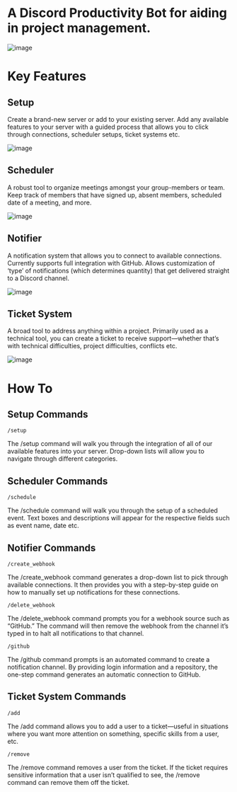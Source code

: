 # A Discord Productivity Bot for aiding in project management.

![image](https://user-images.githubusercontent.com/91294189/231611798-07eb5ecc-3bb9-4781-a8d1-237e861c6525.png)

# Key Features 

## Setup 

Create a brand-new server or add to your existing server.  Add any available features to your server with a guided process that allows you to click through connections, scheduler setups, ticket systems etc. 

![image](https://user-images.githubusercontent.com/91294189/234134147-2eea3efa-464c-4049-99aa-16b66ac072d0.png)


## Scheduler 

A robust tool to organize meetings amongst your group-members or team.  Keep track of members that have signed up, absent members, scheduled date of a meeting, and more. 

![image](https://user-images.githubusercontent.com/91294189/234134076-40fa3fcd-904e-4279-9594-d9f91d575c44.png)


## Notifier 

A notification system that allows you to connect to available connections.  Currently supports full integration with GitHub.  Allows customization of ‘type’ of notifications (which determines quantity) that get delivered straight to a Discord channel. 

![image](https://user-images.githubusercontent.com/91294189/234134189-124f964c-8f80-4355-bddf-6cd93a05c884.png)


## Ticket System 

A broad tool to address anything within a project.  Primarily used as a technical tool, you can create a ticket to receive support—whether that’s with technical difficulties, project difficulties, conflicts etc. 

![image](https://user-images.githubusercontent.com/91294189/234134232-02ffa655-f5a3-44c6-9fa4-2eca7b6cb5ce.png)



# How To 

## Setup Commands 

	/setup 

The /setup command will walk you through the integration of all of our available features into your 	server.  Drop-down lists will allow you to navigate through different categories. 

## Scheduler Commands 

	/schedule 

The /schedule command will walk you through the setup of a scheduled event.  Text boxes and 		descriptions will appear for the respective fields such as event name, date etc. 

## Notifier Commands 

	/create_webhook 

The /create_webhook command generates a drop-down list to pick through available connections.  It 	then provides you with a step-by-step guide on how to manually set up notifications for these 		connections. 

	/delete_webhook 

The /delete_webhook command prompts you for a webhook source such as “GitHub.”  The command will 	then remove the webhook from the channel it’s typed in to halt all notifications to that channel. 

	/github 

The /github command prompts is an automated command to create a notification channel.  By providing 	login information and a repository, the one-step command generates an automatic connection to GitHub. 

## Ticket System Commands 

	/add 
  
The /add command allows you to add a user to a ticket—useful in situations where you want more attention on something, specific skills from a user, etc. 

	/remove 

The /remove command removes a user from the ticket.  If the ticket requires sensitive information that a user isn’t qualified to see, the /remove command can remove them off the ticket. 

 

 

 


